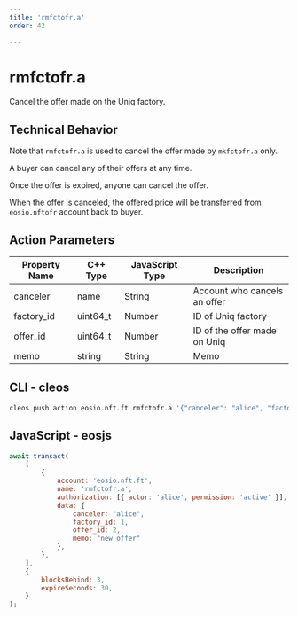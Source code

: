```yaml
---
title: 'rmfctofr.a'
order: 42

---
```


# rmfctofr.a

Cancel the offer made on the Uniq factory.

## Technical Behavior

Note that `rmfctofr.a` is used to cancel the offer made by `mkfctofr.a` only.

A buyer can cancel any of their offers at any time.

Once the offer is expired, anyone can cancel the offer.

When the offer is canceled, the offered price will be transferred from `eosio.nftofr` account back to buyer.

## Action Parameters

| Property Name | C++ Type | JavaScript Type | Description                  |
| ------------- | -------- | --------------- | ---------------------------- |
| canceler      | name     | String          | Account who cancels an offer |
| factory_id    | uint64_t | Number          | ID of Uniq factory           |
| offer_id      | uint64_t | Number          | ID of the offer made on Uniq |
| memo          | string   | String          | Memo                         |

## CLI - cleos

```bash
cleos push action eosio.nft.ft rmfctofr.a '{"canceler": "alice", "factory_id": 1, "offer_id": 2, "memo": "cancel the offer"}' -p alice@active
```

## JavaScript - eosjs

```js
await transact(
    [
        {
            account: 'eosio.nft.ft',
            name: 'rmfctofr.a',
            authorization: [{ actor: 'alice', permission: 'active' }],
            data: {
                canceler: "alice",
                factory_id: 1,
                offer_id: 2,
                memo: "new offer"
            },
        },
    ],
    {
        blocksBehind: 3,
        expireSeconds: 30,
    }
);
```
